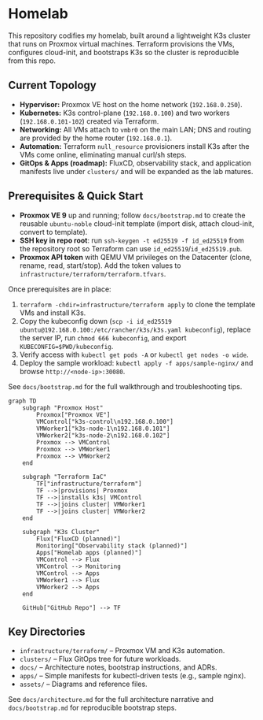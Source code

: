 # Homelab

This repository codifies my homelab, built around a lightweight K3s cluster that runs on Proxmox virtual machines. Terraform provisions the VMs, configures cloud-init, and bootstraps K3s so the cluster is reproducible from this repo.

## Current Topology

- **Hypervisor:** Proxmox VE host on the home network (`192.168.0.250`).
- **Kubernetes:** K3s control-plane (`192.168.0.100`) and two workers (`192.168.0.101-102`) created via Terraform.
- **Networking:** All VMs attach to `vmbr0` on the main LAN; DNS and routing are provided by the home router (`192.168.0.1`).
- **Automation:** Terraform `null_resource` provisioners install K3s after the VMs come online, eliminating manual curl/sh steps.
- **GitOps & Apps (roadmap):** FluxCD, observability stack, and application manifests live under `clusters/` and will be expanded as the lab matures.

## Prerequisites & Quick Start

- **Proxmox VE 9** up and running; follow `docs/bootstrap.md` to create the reusable `ubuntu-noble` cloud-init template (import disk, attach cloud-init, convert to template).
- **SSH key in repo root**: run `ssh-keygen -t ed25519 -f id_ed25519` from the repository root so Terraform can use `id_ed25519`/`id_ed25519.pub`.
- **Proxmox API token** with QEMU VM privileges on the Datacenter (clone, rename, read, start/stop). Add the token values to `infrastructure/terraform/terraform.tfvars`.

Once prerequisites are in place:

1. `terraform -chdir=infrastructure/terraform apply` to clone the template VMs and install K3s.
2. Copy the kubeconfig down (`scp -i id_ed25519 ubuntu@192.168.0.100:/etc/rancher/k3s/k3s.yaml kubeconfig`), replace the server IP, run `chmod 666 kubeconfig`, and export `KUBECONFIG=$PWD/kubeconfig`.
3. Verify access with `kubectl get pods -A` or `kubectl get nodes -o wide`.
4. Deploy the sample workload: `kubectl apply -f apps/sample-nginx/` and browse `http://<node-ip>:30080`.

See `docs/bootstrap.md` for the full walkthrough and troubleshooting tips.

```mermaid
graph TD
    subgraph "Proxmox Host"
        Proxmox["Proxmox VE"]
        VMControl["k3s-control\n192.168.0.100"]
        VMWorker1["k3s-node-1\n192.168.0.101"]
        VMWorker2["k3s-node-2\n192.168.0.102"]
        Proxmox --> VMControl
        Proxmox --> VMWorker1
        Proxmox --> VMWorker2
    end

    subgraph "Terraform IaC"
        TF["infrastructure/terraform"]
        TF -->|provisions| Proxmox
        TF -->|installs k3s| VMControl
        TF -->|joins cluster| VMWorker1
        TF -->|joins cluster| VMWorker2
    end

    subgraph "K3s Cluster"
        Flux["FluxCD (planned)"]
        Monitoring["Observability stack (planned)"]
        Apps["Homelab apps (planned)"]
        VMControl --> Flux
        VMControl --> Monitoring
        VMControl --> Apps
        VMWorker1 --> Flux
        VMWorker2 --> Apps
    end

    GitHub["GitHub Repo"] --> TF
```

## Key Directories

- `infrastructure/terraform/` – Proxmox VM and K3s automation.
- `clusters/` – Flux GitOps tree for future workloads.
- `docs/` – Architecture notes, bootstrap instructions, and ADRs.
- `apps/` – Simple manifests for kubectl-driven tests (e.g., sample nginx).
- `assets/` – Diagrams and reference files.

See `docs/architecture.md` for the full architecture narrative and `docs/bootstrap.md` for reproducible bootstrap steps.
